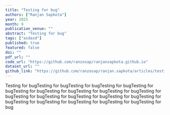 ```yaml
---
title: "Testing for bug"
authors: ["Ranjan Sapkota"]
year: 2025
month: 9
publication_venue: ""
abstract: "Testing for bug"
tags: ["asdasd"]
published: true
featured: false
doi: ""
pdf_url: ""
code_url: "https://github.com/ranzosap/ranjansapkota.github.io"
dataset_url: ""
github_link: "https://github.com/ranzosap/ranjan.sapkota/articles/testing-for-bug"
---
```


Testing for bugTesting for bugTesting for bugTesting for bugTesting for bugTesting for bugTesting for bugTesting for bugTesting for bugTesting for bugTesting for bugTesting for bugTesting for bugTesting for bugTesting for bugTesting for bugTesting for bugTesting for bugTesting for bugTesting for bug
